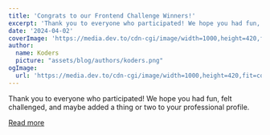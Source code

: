 ```yaml
---
title: 'Congrats to our Frontend Challenge Winners!'
excerpt: 'Thank you to everyone who participated! We hope you had fun, felt challenged, and maybe added a thing or two to your professional profile.'
date: '2024-04-02'
coverImage: 'https://media.dev.to/cdn-cgi/image/width=1000,height=420,fit=cover,gravity=auto,format=auto/https%3A%2F%2Fdev-to-uploads.s3.amazonaws.com%2Fuploads%2Farticles%2Fyld68v14yeqhrbtttthm.png'
author:
  name: Koders
  picture: "assets/blog/authors/koders.png"
ogImage:
  url: 'https://media.dev.to/cdn-cgi/image/width=1000,height=420,fit=cover,gravity=auto,format=auto/https%3A%2F%2Fdev-to-uploads.s3.amazonaws.com%2Fuploads%2Farticles%2Fyld68v14yeqhrbtttthm.png'
---
```


Thank you to everyone who participated! We hope you had fun, felt challenged, and maybe added a thing or two to your professional profile.

[Read more](https://dev.to/devteam/congrats-to-our-frontend-challenge-winners-2h5f)

